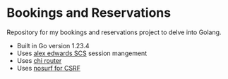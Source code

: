 # Bookings and Reservations

Repository for my bookings and reservations project to delve into Golang.

- Built in Go version 1.23.4
- Uses [alex edwards SCS](https://github.com/alexedwards/scs/v2) session mangement
- Uses [chi router](https://github.com/go-chi/chi/v5)
- Uses [nosurf for CSRF](https://github.com/justinas/nosurf)
